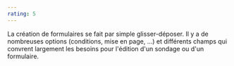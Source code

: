 ```yaml
---
rating: 5
---
```


La création de formulaires se fait par simple glisser-déposer. Il y a de nombreuses options (conditions, mise en page, ...) et différents champs qui convrent largement les besoins pour l'édition d'un sondage ou d'un formulaire.